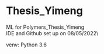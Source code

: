 # Thesis_Yimeng
ML for Polymers_Thesis_Yimeng\
IDE and Github set up on 08/05/2022\

venv: Python 3.6